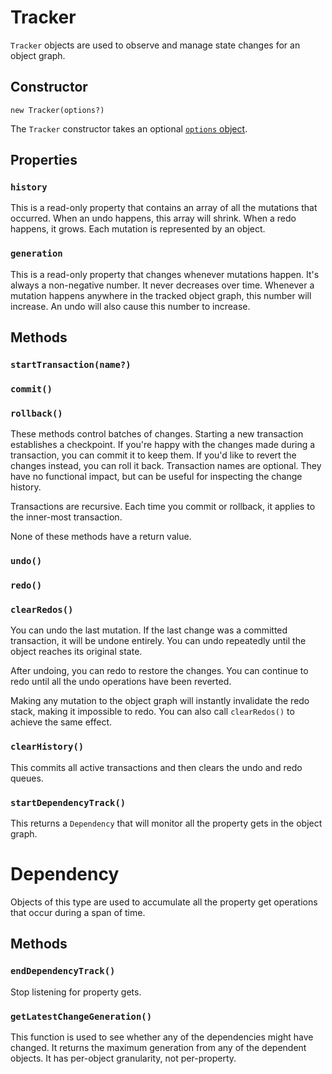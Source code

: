 # Tracker

`Tracker` objects are used to observe and manage state changes for an object graph.

## Constructor

```
new Tracker(options?)
```

The `Tracker` constructor takes an optional [`options` object](./options.md).  

## Properties

### `history`

This is a read-only property that contains an array of all the mutations that occurred.  When an undo happens, this array will shrink.  When a redo happens, it grows.  Each mutation is represented by an object.

### `generation`

This is a read-only property that changes whenever mutations happen.  It's always a non-negative number.  It never decreases over time.  Whenever a mutation happens anywhere in the tracked object graph, this number will increase.  An undo will also cause this number to increase.

## Methods

### `startTransaction(name?)`
### `commit()`
### `rollback()`

These methods control batches of changes.  Starting a new transaction establishes a checkpoint.  If you're happy with the changes made during a transaction, you can commit it to keep them.  If you'd like to revert the changes instead, you can roll it back.  Transaction names are optional.  They have no functional impact, but can be useful for inspecting the change history.

Transactions are recursive.  Each time you commit or rollback, it applies to the inner-most transaction.

None of these methods have a return value.

### `undo()`
### `redo()`
### `clearRedos()`

You can undo the last mutation.  If the last change was a committed transaction, it will be undone entirely.  You can undo repeatedly until the object reaches its original state.

After undoing, you can redo to restore the changes.  You can continue to redo until all the undo operations have been reverted.

Making any mutation to the object graph will instantly invalidate the redo stack, making it impossible to redo.  You can also call `clearRedos()` to achieve the same effect.

### `clearHistory()`

This commits all active transactions and then clears the undo and redo queues. 

### `startDependencyTrack()`

This returns a `Dependency` that will monitor all the property gets in the object graph.

# Dependency

Objects of this type are used to accumulate all the property get operations that occur during a span of time.

## Methods

### `endDependencyTrack()`

Stop listening for property gets.

### `getLatestChangeGeneration()`

This function is used to see whether any of the dependencies might have changed.  It returns the maximum generation from any of the dependent objects.  It has per-object granularity, not per-property.
